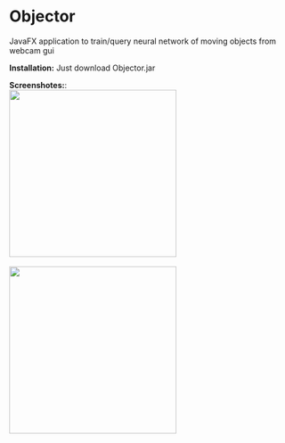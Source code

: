 # Objector
 JavaFX application to train/query neural network of moving objects from webcam gui  
 
 <b>Installation:</b> Just download Objector.jar  
 
 <b>Screenshotes:</b>:  
 <img src="https://user-images.githubusercontent.com/25348980/146410059-f73cabe3-78a4-4281-bba4-de6e5b486d66.png" width="300"></img> <br/>  
 <img src="https://user-images.githubusercontent.com/25348980/146410234-790147f7-ad12-4f89-8f89-04e0d4399fbc.png" width="300"></img> <br/>  
 
